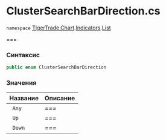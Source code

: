 
# ClusterSearchBarDirection.cs
`namespace` [TigerTrade.Chart](../../../../../TigerTrade.Chart.md).[Indicators](../../../../../TigerTrade.Chart/Indicators.md).[List](../../../../../TigerTrade.Chart/Indicators/List.md)



===

### Синтаксис
```csharp
public enum ClusterSearchBarDirection
```


### Значения
| Название | Описание |
| --- | --- |
| ` Any` | *===* |
| ` Up` | *===* |
| ` Down` | *===* |



